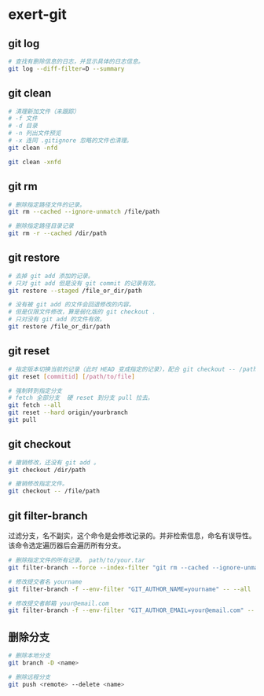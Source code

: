 # exert-git

## git log

```bash
# 查找有删除信息的日志，并显示具体的日志信息。
git log --diff-filter=D --summary
```

## git clean

```bash
# 清理新加文件（未跟踪）
# -f 文件
# -d 目录
# -n 列出文件预览
# -x 连同 .gitignore 忽略的文件也清理。
git clean -nfd

git clean -xnfd
```

## git rm

```bash
# 删除指定路径文件的记录。
git rm --cached --ignore-unmatch /file/path

# 删除指定路径目录记录
git rm -r --cached /dir/path
```

## git restore

```bash
# 去掉 git add 添加的记录。
# 只对 git add 但是没有 git commit 的记录有效。
git restore --staged /file_or_dir/path

# 没有被 git add 的文件会回退修改的内容。
# 但是仅限文件修改，算是弱化版的 git checkout .
# 只对没有 git add 的文件有效。
git restore /file_or_dir/path
```

## git reset

```bash
# 指定版本切换当前的记录（此时 HEAD 变成指定的记录），配合 git checkout -- /path/to/file 可以切出指定版本的文件
git reset [commitid] [/path/to/file]

# 强制转到指定分支
# fetch 全部分支  硬 reset 到分支 pull 拉去。 
git fetch --all
git reset --hard origin/yourbranch
git pull
```

## git checkout

```bash
# 撤销修改，还没有 git add 。
git checkout /dir/path

# 撤销修改指定文件。
git checkout -- /file/path
```

## git filter-branch

过滤分支，名不副实，这个命令是会修改记录的。并非检索信息，命名有误导性。该命令选定遍历器后会遍历所有分支。

```bash
# 删除指定文件的所有记录。 path/to/your.tar
git filter-branch --force --index-filter "git rm --cached --ignore-unmatch path/to/your.tar" --prune-empty --tag-name-filter cat -- --all

# 修改提交者名 yourname
git filter-branch -f --env-filter "GIT_AUTHOR_NAME=yourname" -- --all

# 修改提交者邮箱 your@email.com
git filter-branch -f --env-filter "GIT_AUTHOR_EMAIL=your@email.com" -- --all
```

## 删除分支

```bash
# 删除本地分支
git branch -D <name>

# 删除远程分支
git push <remote> --delete <name>
```
